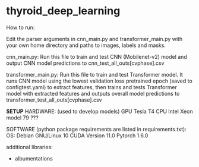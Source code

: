 # thyroid_deep_learning

How to run:

Edit the parser arguments in cnn_main.py and transformer_main.py with your own home directory and paths to images, labels and masks.

cnn_main.py: Run this file to train and test CNN (Mobilenet-v2) model and output CNN model predictions to cnn_test_all_outs[cvphase].csv

transformer_main.py: Run this file to train and test Transformer model. It runs CNN model using the lowest validation loss pretrained epoch (saved to configtest.yaml) to extract features, then trains and tests Transformer model with extracted features and outputs overall model predictions to transformer_test_all_outs[cvphase].csv

**SETUP**
HARDWARE: (used to develop models)
GPU Tesla T4
CPU Intel Xeon model 79 ???

SOFTWARE (python package requirements are listed in requirements.txt):
OS: Debian GNU/Linux 10
CUDA Version 11.0
Pytorch 1.6.0

additional libraries:
- albumentations
